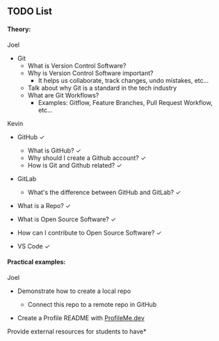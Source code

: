 <h2>TODO List</h2>

<h4>Theory:</h4>

Joel
- Git
  - What is Version Control Software?
  - Why is Version Control Software important?
    - It helps us collaborate, track changes, undo mistakes, etc...
  - Talk about why Git is a standard in the tech industry
  - What are Git Workflows?
    - Examples: Gitflow, Feature Branches, Pull Request Workflow, etc...
     
Kevin
- GitHub ✓
  - What is GitHub? ✓
  - Why should I create a Github account? ✓
  - How is Git and Github related? ✓

- GitLab
  - What's the difference between GitHub and GitLab? ✓
- What is a Repo? ✓
- What is Open Source Software? ✓
- How can I contribute to Open Source Software? ✓

- VS Code ✓
  
<h4>Practical examples:</h4>
Joel
<br>

- Demonstrate how to create a local repo
  - Connect this repo to a remote repo in GitHub
    
- Create a Profile README with [ProfileMe.dev](https://www.profileme.dev/)

Provide external resources for students to have*
